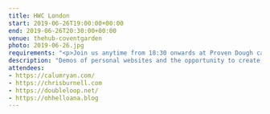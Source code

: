 ```yaml
---
title: HWC London
start: 2019-06-26T19:00:00+00:00
end: 2019-06-26T20:30:00+00:00
venue: thehub-coventgarden
photo: 2019-06-26.jpg
requirements: "<p>Join us anytime from 18:30 onwards at Proven Dough cafe below Hub by Premier Inn hotel in Covent Garden. The main event starts at 19:00. No need to check-in at the venue, just look out for <a href='http://ohhelloana.blog'>Ana</a>, <a href='https://calumryan.com'>Calum</a> or <a href='https://doubleloop.net'>Neil</a>, the organisers, usually sitting towards the back of the cafe.</p><p>There are a few different ways you can register for Homebrew Website Club London:</p>"
description: "Demos of personal websites and the opportunity to create, update or experiment on your personal website"
attendees:
- https://calumryan.com/
- https://chrisburnell.com
- https://doubleloop.net/
- https://ohhelloana.blog
---
```

